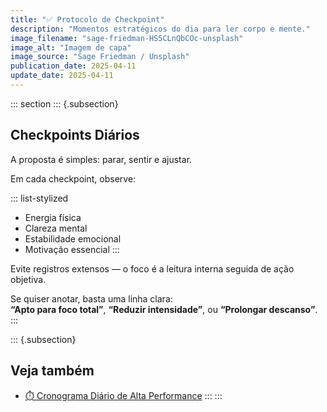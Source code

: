 ```yaml
---
title: "✅ Protocolo de Checkpoint"
description: "Momentos estratégicos do dia para ler corpo e mente."
image_filename: "sage-friedman-HS5CLnQbCOc-unsplash"
image_alt: "Imagem de capa"
image_source: "Sage Friedman / Unsplash"
publication_date: 2025-04-11
update_date: 2025-04-11
---
```

::: section
::: {.subsection}
## Checkpoints Diários
<p class="subheading">A proposta é simples: parar, sentir e ajustar.</p>

Em cada checkpoint, observe:

::: list-stylized
* Energia física
* Clareza mental
* Estabilidade emocional
* Motivação essencial
:::

Evite registros extensos — o foco é a leitura interna seguida de ação objetiva.

Se quiser anotar, basta uma linha clara:  
**“Apto para foco total”**, **“Reduzir intensidade”**, ou **“Prolongar descanso”**.
:::

::: {.subsection}
## Veja também
* [⏱️ Cronograma Diário de Alta Performance](/high-performance-daily-schedule/)
:::
:::
